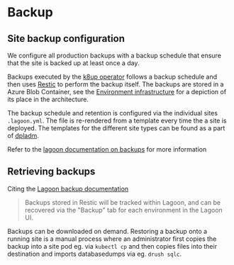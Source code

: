 # Backup

## Site backup configuration
We configure all production backups with a backup schedule that ensure that the
site is backed up at least once a day.

Backups executed by the [k8up operator](https://k8up.io/) follows a backup
schedule and then uses [Restic](https://restic.net/) to perform the backup
itself. The backups are stored in a Azure Blob Container, see the [Environment infrastructure](architecture/platform-environment-architecture.md)
for a depiction of its place in the architecture.

The backup schedule and retention is configured via the individual sites
`.lagoon.yml`. The file is re-rendered from a template every time the a site is
deployed. The templates for the different site types can be found as a part
of [dpladm](../infrastructure/dpladm).

Refer to the [lagoon documentation on backups](https://docs.lagoon.sh/lagoon/using-lagoon-advanced/backups)
for more information

## Retrieving backups
Citing the [Lagoon backup documentation](https://docs.lagoon.sh/lagoon/using-lagoon-advanced/backups#retrieving-backups)
> Backups stored in Restic will be tracked within Lagoon, and can be recovered via the "Backup" tab for each environment in the Lagoon UI.

Backups can be downloaded on demand. Restoring a backup onto a running site
is a manual process where an administrator first copies the backup into a
site pod eg. via `kubectl cp` and then copies files into their destination and
imports databasedumps via eg. `drush sqlc`.
